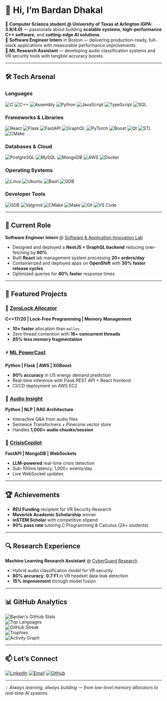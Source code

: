 # 👋 Hi, I’m Bardan Dhakal

🚀 **Computer Science student @ University of Texas at Arlington (GPA: 3.8/4.0)** — passionate about building **scalable systems**, **high-performance C++ software**, and **cutting-edge AI solutions**.  
💼 **Software Engineer Intern** in Boston — delivering production-ready, full-stack applications with measurable performance improvements.  
🔬 **ML Research Assistant** — developing audio classification systems and VR security tools with tangible accuracy boosts.

---

## 🛠 Tech Arsenal

### **Languages**
![C](https://img.shields.io/badge/C-00599C?style=for-the-badge&logo=c&logoColor=white)
![C++](https://img.shields.io/badge/C++-00599C?style=for-the-badge&logo=cplusplus&logoColor=white)
![Assembly](https://img.shields.io/badge/Assembly-6E4C13?style=for-the-badge&logoColor=white)
![Python](https://img.shields.io/badge/Python-3776AB?style=for-the-badge&logo=python&logoColor=white)
![JavaScript](https://img.shields.io/badge/JavaScript-F7DF1E?style=for-the-badge&logo=javascript&logoColor=black)
![TypeScript](https://img.shields.io/badge/TypeScript-007ACC?style=for-the-badge&logo=typescript&logoColor=white)
![SQL](https://img.shields.io/badge/SQL-336791?style=for-the-badge&logo=postgresql&logoColor=white)

### **Frameworks & Libraries**
![React](https://img.shields.io/badge/React-20232A?style=for-the-badge&logo=react&logoColor=61DAFB)
![Flask](https://img.shields.io/badge/Flask-000000?style=for-the-badge&logo=flask&logoColor=white)
![FastAPI](https://img.shields.io/badge/FastAPI-005571?style=for-the-badge&logo=fastapi)
![GraphQL](https://img.shields.io/badge/GraphQL-E10098?style=for-the-badge&logo=graphql&logoColor=white)
![PyTorch](https://img.shields.io/badge/PyTorch-EE4C2C?style=for-the-badge&logo=pytorch&logoColor=white)
![Boost](https://img.shields.io/badge/Boost-FF9900?style=for-the-badge&logo=cplusplus&logoColor=white)
![Qt](https://img.shields.io/badge/Qt-41CD52?style=for-the-badge&logo=qt&logoColor=white)
![STL](https://img.shields.io/badge/STL-00599C?style=for-the-badge&logo=cplusplus&logoColor=white)
![CMake](https://img.shields.io/badge/CMake-064F8C?style=for-the-badge&logo=cmake&logoColor=white)


### **Databases & Cloud**
![PostgreSQL](https://img.shields.io/badge/PostgreSQL-336791?style=for-the-badge&logo=postgresql&logoColor=white)
![MySQL](https://img.shields.io/badge/MySQL-005C84?style=for-the-badge&logo=mysql&logoColor=white)
![MongoDB](https://img.shields.io/badge/MongoDB-4EA94B?style=for-the-badge&logo=mongodb&logoColor=white)
![AWS](https://img.shields.io/badge/AWS-232F3E?style=for-the-badge&logo=amazon-aws&logoColor=white)
![Docker](https://img.shields.io/badge/Docker-2496ED?style=for-the-badge&logo=docker&logoColor=white)

### **Operating Systems**
![Linux](https://img.shields.io/badge/Linux-FCC624?style=for-the-badge&logo=linux&logoColor=black)
![Ubuntu](https://img.shields.io/badge/Ubuntu-E95420?style=for-the-badge&logo=ubuntu&logoColor=white)
![Bash](https://img.shields.io/badge/Bash-4EAA25?style=for-the-badge&logo=gnubash&logoColor=white)
![GDB](https://img.shields.io/badge/GDB-FF6F00?style=for-the-badge&logo=gnu&logoColor=white)

### **Developer Tools**
![GDB](https://img.shields.io/badge/GDB-FF6F00?style=for-the-badge&logo=gnu&logoColor=white)
![Valgrind](https://img.shields.io/badge/Valgrind-4E4E4E?style=for-the-badge&logo=valgrind&logoColor=white)
![CMake](https://img.shields.io/badge/CMake-064F8C?style=for-the-badge&logo=cmake&logoColor=white)
![Make](https://img.shields.io/badge/Make-1793D1?style=for-the-badge&logo=gnu&logoColor=white)
![Git](https://img.shields.io/badge/Git-F05032?style=for-the-badge&logo=git&logoColor=white)
![VS Code](https://img.shields.io/badge/VS_Code-007ACC?style=for-the-badge&logo=visualstudiocode&logoColor=white)

---

## 💼 Current Role
**Software Engineer Intern** @ [Software & Application Innovation Lab](https://github.com/hicsail)
- Designed and deployed a **NestJS + GraphQL backend** reducing over-fetching by **60%**
- Built **React** lab management system processing **20+ orders/day**
- Containerized and deployed apps on **OpenShift** with **30% faster release cycles**
- Optimized queries for **40% faster** response times

---

## 🔬 Featured Projects

### 🚀 [ZeroLock Allocator](https://github.com/bardan-dhakal/ZeroLock-Allocator)  
**C++17/20 | Lock-Free Programming | Memory Management**
- **10× faster** allocation than `malloc`
- Zero thread contention with **16+ concurrent threads**
- **85% less memory fragmentation**

### ⚡ [ML PowerCast](https://github.com/bardan-dhakal/ML-PowerCast)  
**Python | Flask | AWS | XGBoost**
- **90% accuracy** in US energy demand prediction
- Real-time inference with Flask REST API + React frontend
- CI/CD deployment on AWS EC2

### 🎵 [Audio Insight](https://github.com/bardan-dhakal/audio-insight)  
**Python | NLP | RAG Architecture**
- Interactive Q&A from audio files
- Sentence Transformers + Pinecone vector store
- Handles **1,000+ audio chunks/session**

### 🚨 [CrisisCopilot](https://github.com/bardan-dhakal)  
**FastAPI | MongoDB | WebSockets**
- **LLM-powered** real-time crisis detection
- Sub-100ms latency, 1,000+ events/day
- Live WebSocket updates

---

## 🏆 Achievements
- **REU Funding** recipient for VR Security Research  
- **Maverick Academic Scholarship** winner  
- **inSTEM Scholar** with competitive stipend  
- **90% pass rate** tutoring C Programming & Calculus (24+ students)

---

## 🔍 Research Experience
**Machine Learning Research Assistant** @ [CyberGuard Research](https://fhshezan.github.io/cgrl.html)  
- Hybrid audio classification model for VR security  
- **80% accuracy**, **0.7 F1** in VR headset data leak detection  
- **15% improvement** through model fusion

---

## 📊 GitHub Analytics

![Bardan's GitHub Stats](https://github-readme-stats.vercel.app/api?username=bardan-dhakal&show_icons=true&theme=tokyonight&count_private=true&include_all_commits=true&cache_seconds=86400&refresh)  
![Top Languages](https://github-readme-stats.vercel.app/api/top-langs/?username=bardan-dhakal&layout=compact&theme=tokyonight&langs_count=8&cache_seconds=86400&refresh)  
![GitHub Streak](https://streak-stats.demolab.com/?user=bardan-dhakal&theme=tokyonight&hide_border=true&mode=weekly)  
![Trophies](https://github-profile-trophy.vercel.app/?username=bardan-dhakal&theme=tokyonight&no-frame=true&column=4&margin-w=15&margin-h=15)  
![Activity Graph](https://github-readme-activity-graph.vercel.app/graph?username=bardan-dhakal&theme=tokyo-night&hide_border=true)

---

## 📫 Let’s Connect
[![LinkedIn](https://img.shields.io/badge/LinkedIn-0077B5?style=for-the-badge&logo=linkedin&logoColor=white)](https://linkedin.com/in/bardan-dhakal)
[![Email](https://img.shields.io/badge/Email-D14836?style=for-the-badge&logo=gmail&logoColor=white)](mailto:bardandhakal2@gmail.com)
[![GitHub](https://img.shields.io/badge/GitHub-100000?style=for-the-badge&logo=github&logoColor=white)](https://github.com/bardan-dhakal)

---

💡 *Always learning, always building — from low-level memory allocators to real-time AI systems.*
